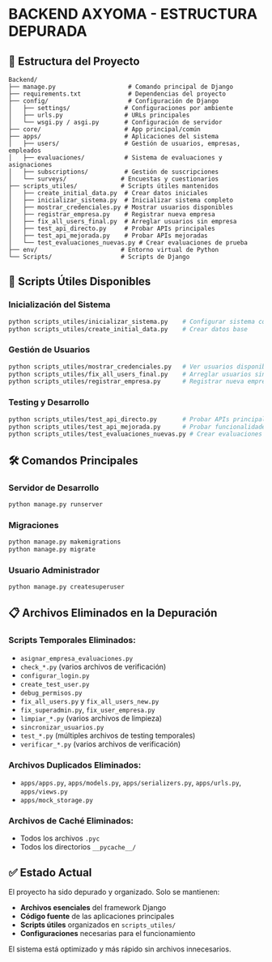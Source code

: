 # BACKEND AXYOMA - ESTRUCTURA DEPURADA

## 📁 Estructura del Proyecto

```
Backend/
├── manage.py                    # Comando principal de Django
├── requirements.txt             # Dependencias del proyecto
├── config/                      # Configuración de Django
│   ├── settings/               # Configuraciones por ambiente
│   ├── urls.py                 # URLs principales
│   └── wsgi.py / asgi.py       # Configuración de servidor
├── core/                       # App principal/común
├── apps/                       # Aplicaciones del sistema
│   ├── users/                  # Gestión de usuarios, empresas, empleados
│   ├── evaluaciones/           # Sistema de evaluaciones y asignaciones
│   ├── subscriptions/          # Gestión de suscripciones
│   └── surveys/               # Encuestas y cuestionarios
├── scripts_utiles/            # Scripts útiles mantenidos
│   ├── create_initial_data.py  # Crear datos iniciales
│   ├── inicializar_sistema.py  # Inicializar sistema completo
│   ├── mostrar_credenciales.py # Mostrar usuarios disponibles
│   ├── registrar_empresa.py    # Registrar nueva empresa
│   ├── fix_all_users_final.py  # Arreglar usuarios sin empresa
│   ├── test_api_directo.py     # Probar APIs principales
│   ├── test_api_mejorada.py    # Probar APIs mejoradas
│   └── test_evaluaciones_nuevas.py # Crear evaluaciones de prueba
├── env/                       # Entorno virtual de Python
└── Scripts/                   # Scripts de Django
```

## 🚀 Scripts Útiles Disponibles

### Inicialización del Sistema
```bash
python scripts_utiles/inicializar_sistema.py    # Configurar sistema completo
python scripts_utiles/create_initial_data.py    # Crear datos base
```

### Gestión de Usuarios
```bash
python scripts_utiles/mostrar_credenciales.py   # Ver usuarios disponibles
python scripts_utiles/fix_all_users_final.py    # Arreglar usuarios sin empresa
python scripts_utiles/registrar_empresa.py      # Registrar nueva empresa
```

### Testing y Desarrollo
```bash
python scripts_utiles/test_api_directo.py       # Probar APIs principales
python scripts_utiles/test_api_mejorada.py      # Probar funcionalidades mejoradas
python scripts_utiles/test_evaluaciones_nuevas.py # Crear evaluaciones de prueba
```

## 🛠️ Comandos Principales

### Servidor de Desarrollo
```bash
python manage.py runserver
```

### Migraciones
```bash
python manage.py makemigrations
python manage.py migrate
```

### Usuario Administrador
```bash
python manage.py createsuperuser
```

## 📋 Archivos Eliminados en la Depuración

### Scripts Temporales Eliminados:
- `asignar_empresa_evaluaciones.py`
- `check_*.py` (varios archivos de verificación)
- `configurar_login.py`
- `create_test_user.py`
- `debug_permisos.py`
- `fix_all_users.py` y `fix_all_users_new.py`
- `fix_superadmin.py`, `fix_user_empresa.py`
- `limpiar_*.py` (varios archivos de limpieza)
- `sincronizar_usuarios.py`
- `test_*.py` (múltiples archivos de testing temporales)
- `verificar_*.py` (varios archivos de verificación)

### Archivos Duplicados Eliminados:
- `apps/apps.py`, `apps/models.py`, `apps/serializers.py`, `apps/urls.py`, `apps/views.py`
- `apps/mock_storage.py`

### Archivos de Caché Eliminados:
- Todos los archivos `.pyc`
- Todos los directorios `__pycache__/`

## ✅ Estado Actual

El proyecto ha sido depurado y organizado. Solo se mantienen:
- **Archivos esenciales** del framework Django
- **Código fuente** de las aplicaciones principales
- **Scripts útiles** organizados en `scripts_utiles/`
- **Configuraciones** necesarias para el funcionamiento

El sistema está optimizado y más rápido sin archivos innecesarios.
